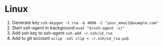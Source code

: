 # Linux

1. Generate key `ssh-keygen -t rsa -b 4096 -C "your_email@example.com"`
2. Start ssh-agent in background `eval "$(ssh-agent -s)"`
3. Add ssh key to ssh-agent `ssh-add ~/.ssh/id_rsa`
4. Add to git account `xclip -sel clip < ~/.ssh/id_rsa.pub`

